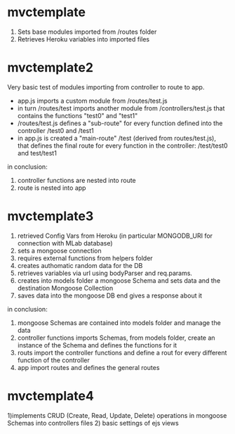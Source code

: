 # mvctemplate
1) Sets base modules imported from /routes folder
2) Retrieves Heroku variables into imported files

# mvctemplate2
Very basic test of modules importing from controller to route to app.
- app.js imports a custom module from /routes/test.js
- in turn /routes/test imports another module from /controllers/test.js that contains the functions "test0" and "test1"
- /routes/test.js defines a "sub-route" for every function defined into the controller /test0 and /test1
- in app.js is created a "main-route" /test (derived from routes/test.js), that defines the final route for every function in the controller:  /test/test0 and test/test1

in conclusion:
1) controller functions are nested into route
2) route is nested into app

# mvctemplate3
1) retrieved Config Vars from Heroku (in particular MONGODB_URI for connection with MLab database)
2) sets a mongoose connection
3) requires external functions from helpers folder
4) creates authomatic random data for the DB
5) retrieves variables via url using bodyParser and req.params.
6) creates into models folder a mongoose Schema and sets data and the destination Mongoose Collection
7) saves data into the mongoose DB end gives a response about it

in conclusion:
1) mongoose Schemas are contained into models folder and manage the data
2) controller functions imports Schemas, from models folder, create an instance of the Schema and defines the functions for it
1) routs import the controller functions and define a rout for every different function of the controller 
2) app import routes and defines the general routes

# mvctemplate4
1)implements CRUD (Create, Read, Update, Delete) operations in mongoose Schemas
into controllers files
2) basic settings of ejs views

